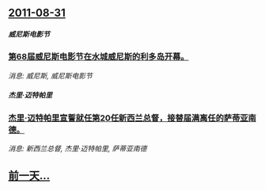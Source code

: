 ## [2011-08-31](/news/2011/08/31/index.md)

##### 威尼斯电影节
### [ 第68届威尼斯电影节在水城威尼斯的利多岛开幕。 ](/news/2011/08/31/第68届威尼斯电影节在水城威尼斯的利多岛开幕.md)
_消息: 威尼斯, 威尼斯电影节_

##### 杰里·迈特帕里
### [ 杰里·迈特帕里宣誓就任第20任新西兰总督，接替届满离任的萨蒂亚南德。](/news/2011/08/31/杰里-迈特帕里宣誓就任第20任新西兰总督-接替届满离任的萨蒂亚南德.md)
_消息: 新西兰总督, 杰里·迈特帕里, 萨蒂亚南德_

## [前一天...](/news/2011/08/29/index.md)

